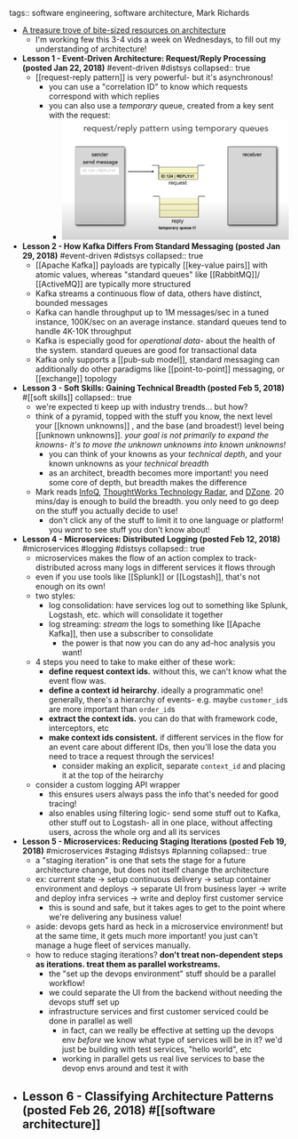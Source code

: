 tags:: software engineering, software architecture, Mark Richards

- [A treasure trove of bite-sized resources on architecture](https://www.developertoarchitect.com/lessons/)
	- I'm working few this 3-4 vids a week on Wednesdays, to fill out my understanding of architecture!
- **Lesson 1 - Event-Driven Architecture: Request/Reply Processing (posted Jan 22, 2018)** #event-driven #distsys
  collapsed:: true
	- [[request-reply pattern]] is very powerful- but it's asynchronous!
		- you can use a "correlation ID" to know which requests correspond with which replies
		- you can also use a _temporary_ queue, created from a key sent with the request:
			- ![image.png](../assets/image_1705018515144_0.png)
- **Lesson 2 - How Kafka Differs From Standard Messaging (posted Jan 29, 2018)** #event-driven #distsys
  collapsed:: true
	- [[Apache Kafka]] payloads are typically [[key-value pairs]] with atomic values, whereas "standard queues" like [[RabbitMQ]]/ [[ActiveMQ]] are typically more structured
	- Kafka streams a continuous flow of data, others have distinct, bounded messages
	- Kafka can handle throughput up to 1M messages/sec in a tuned instance, 100K/sec on an average instance. standard queues tend to handle 4K-10K throughput
	- Kafka is especially good for *operational data*- about the health of the system. standard queues are good for transactional data
	- Kafka only supports a [[pub-sub model]], standard messaging can additionally do other paradigms like [[point-to-point]] messaging, or [[exchange]] topology
- **Lesson 3 - Soft Skills: Gaining Technical Breadth (posted Feb 5, 2018)** #[[soft skills]]
  collapsed:: true
	- we're expected ti keep up with industry trends... but how?
	- think of a pyramid, topped with the stuff you know, the next level your [[known unknowns]] , and the base (and broadest!) level being [[unknown unknowns]]. *your goal is not primarily to expand the knowns- it's to move the unknown unknowns into known unknowns!*
		- you can think of your knowns as your *technical depth*, and your known unknowns as your *technical breadth*
		- as an architect, breadth becomes more important! you need some core of depth, but breadth makes the difference
	- Mark reads [InfoQ](https://www.infoq.com/), [ThoughtWorks Technology Radar](https://www.thoughtworks.com/radar), and [DZone](https://dzone.com/). 20 mins/day is enough to build the breadth. you only need to go deep on the stuff you actually decide to use!
		- don't click any of the stuff to limit it to one language or platform! you _want_ to see stuff you don't know about!
- **Lesson 4 - Microservices: Distributed Logging (posted Feb 12, 2018)** #microservices #logging #distsys
  collapsed:: true
	- microservices makes the flow of an action complex to track- distributed across many logs in different services it flows through
	- even if you use tools like [[Splunk]] or [[Logstash]], that's not enough on its own!
	- two styles:
		- log consolidation: have services log out to something like Splunk, Logstash, etc. which will consolidate it together
		- log streaming: *stream* the logs to something like [[Apache Kafka]], then use a subscriber to consolidate
			- the power is that now you can do any ad-hoc analysis you want!
	- 4 steps you need to take to make either of these work:
		- **define request context ids.** without this, we can't know what the event flow was.
		- **define a context id heirarchy**. ideally a programmatic one! generally, there's a hierarchy of events- e.g. maybe `customer_id`s are more important than `order_id`s
		- **extract the context ids.** you can do that with framework code, interceptors, etc
		- **make context ids consistent.** if different services in the flow for an event care about different IDs, then you'll lose the data you need to trace a request through the services!
			- consider making an explicit, separate `context_id` and placing it at the top of the heirarchy
	- consider a custom logging API wrapper
		- this ensures users always pass the info that's needed for good tracing!
		- also enables using filtering logic- send some stuff out to Kafka, other stuff out to Logstash- all in one place, without affecting users, across the whole org and all its services
- **Lesson 5 - Microservices: Reducing Staging Iterations (posted Feb 19, 2018)** #microservices #staging #distsys #planning
  collapsed:: true
	- a "staging iteration" is one that sets the stage for a future architecture change, but does not itself change the architecture
	- ex: current state -> setup continuous delivery -> setup container environment and deploys -> separate UI from business layer -> write and deploy infra services -> write and deploy first customer service
		- this is sound and safe, but it takes ages to get to the point where we're delivering any business value!
	- aside: devops gets hard as heck in a microservice environment! but at the same time, it gets much more important! you just can't manage a huge fleet of services manually.
	- how to reduce staging iterations? **don't treat non-dependent steps as iterations. treat them as parallel workstreams.**
		- the "set up the devops environment" stuff should be a parallel workflow!
		- we could separate the UI from the backend without needing the devops stuff set up
		- infrastructure services and first customer serviced could be done in parallel as well
			- in fact, can we really be effective at setting up the devops env _before_ we know what type of services will be in it? we'd just be building with test services, "hello world", etc
			- working in parallel gets us real live services to base the devop envs around and test it with
- **Lesson 6 - Classifying Architecture Patterns (posted Feb 26, 2018)** #[[software architecture]]
	-